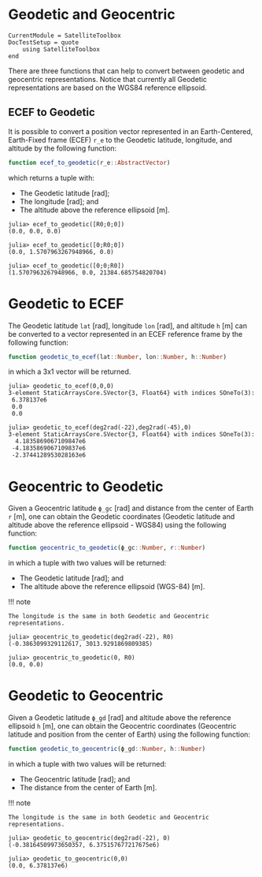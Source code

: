 Geodetic and Geocentric
=======================

```@meta
CurrentModule = SatelliteToolbox
DocTestSetup = quote
    using SatelliteToolbox
end
```

There are three functions that can help to convert between geodetic and
geocentric representations. Notice that currently all Geodetic representations
are based on the WGS84 reference ellipsoid.

## ECEF to Geodetic

It is possible to convert a position vector represented in an Earth-Centered,
Earth-Fixed frame (ECEF) `r_e` to the Geodetic latitude, longitude, and altitude
by the following function:

```julia
function ecef_to_geodetic(r_e::AbstractVector)
```

which returns a tuple with:

* The Geodetic latitude [rad];
* The longitude [rad]; and
* The altitude above the reference ellipsoid [m].

```jldoctest
julia> ecef_to_geodetic([R0;0;0])
(0.0, 0.0, 0.0)

julia> ecef_to_geodetic([0;R0;0])
(0.0, 1.5707963267948966, 0.0)

julia> ecef_to_geodetic([0;0;R0])
(1.5707963267948966, 0.0, 21384.685754820704)
```

# Geodetic to ECEF

The Geodetic latitude `lat` [rad], longitude `lon` [rad], and altitude `h` [m]
can be converted to a vector represented in an ECEF reference frame by the
following function:

```julia
function geodetic_to_ecef(lat::Number, lon::Number, h::Number)
```

in which a 3x1 vector will be returned.

```jldoctest
julia> geodetic_to_ecef(0,0,0)
3-element StaticArraysCore.SVector{3, Float64} with indices SOneTo(3):
 6.378137e6
 0.0
 0.0

julia> geodetic_to_ecef(deg2rad(-22),deg2rad(-45),0)
3-element StaticArraysCore.SVector{3, Float64} with indices SOneTo(3):
  4.1835869067109847e6
 -4.1835869067109837e6
 -2.3744128953028163e6
```

# Geocentric to Geodetic

Given a Geocentric latitude `ϕ_gc` [rad] and distance from the center of Earth
`r` [m], one can obtain the Geodetic coordinates (Geodetic latitude and altitude
above the reference ellipsoid - WGS84) using the following function:

```julia
function geocentric_to_geodetic(ϕ_gc::Number, r::Number)
```

in which a tuple with two values will be returned:

* The Geodetic latitude [rad]; and
* The altitude above the reference ellipsoid (WGS-84) [m].

!!! note

    The longitude is the same in both Geodetic and Geocentric representations.

```jldoctest
julia> geocentric_to_geodetic(deg2rad(-22), R0)
(-0.3863099329112617, 3013.9291869809385)

julia> geocentric_to_geodetic(0, R0)
(0.0, 0.0)
```

# Geodetic to Geocentric

Given a Geodetic latitude `ϕ_gd` [rad] and altitude above the reference
ellipsoid `h` [m], one can obtain the Geocentric coordinates (Geocentric
latitude and position from the center of Earth) using the following function:

```julia
function geodetic_to_geocentric(ϕ_gd::Number, h::Number)
```

in which a tuple with two values will be returned:

* The Geocentric latitude [rad]; and
* The distance from the center of Earth [m].

!!! note

    The longitude is the same in both Geodetic and Geocentric representations.

```jldoctest
julia> geodetic_to_geocentric(deg2rad(-22), 0)
(-0.38164509973650357, 6.375157677217675e6)

julia> geodetic_to_geocentric(0,0)
(0.0, 6.378137e6)
```
